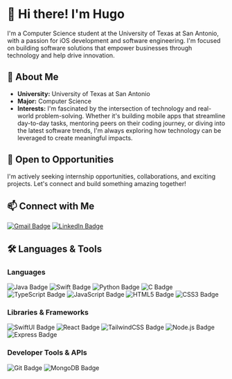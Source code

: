# 👋 Hi there! I'm Hugo

I'm a Computer Science student at the University of Texas at San Antonio, with a passion for iOS development and software engineering. I'm focused on building software solutions that empower businesses through technology and help drive innovation.

## 🐾 About Me
- **University:** University of Texas at San Antonio
- **Major:** Computer Science
- **Interests:** I'm fascinated by the intersection of technology and real-world problem-solving. Whether it's building mobile apps that streamline day-to-day tasks, mentoring peers on their coding journey, or diving into the latest software trends, I'm always exploring how technology can be leveraged to create meaningful impacts.

## 🌟 Open to Opportunities
I'm actively seeking internship opportunities, collaborations, and exciting projects. Let's connect and build something amazing together!

## 📫 Connect with Me
[![Gmail Badge](https://img.shields.io/badge/Gmail-D14836?style=for-the-badge&logo=gmail&logoColor=white)](mailto:hugoev@live.com) 
[![LinkedIn Badge](https://img.shields.io/badge/LinkedIn-0077B5?style=for-the-badge&logo=linkedin&logoColor=white)](https://www.linkedin.com/in/hugoev)

## 🛠 Languages & Tools

### Languages
![Java Badge](https://img.shields.io/badge/Java-007396?style=for-the-badge&logo=java&logoColor=white)
![Swift Badge](https://img.shields.io/badge/Swift-FA7343?style=for-the-badge&logo=swift&logoColor=white)
![Python Badge](https://img.shields.io/badge/Python-3776AB?style=for-the-badge&logo=python&logoColor=white)
![C Badge](https://img.shields.io/badge/C-A8B9CC?style=for-the-badge&logo=c&logoColor=white)
![TypeScript Badge](https://img.shields.io/badge/TypeScript-007ACC?style=for-the-badge&logo=typescript&logoColor=white)
![JavaScript Badge](https://img.shields.io/badge/JavaScript-F7DF1E?style=for-the-badge&logo=javascript&logoColor=black)
![HTML5 Badge](https://img.shields.io/badge/HTML5-E34F26?style=for-the-badge&logo=html5&logoColor=white)
![CSS3 Badge](https://img.shields.io/badge/CSS3-1572B6?style=for-the-badge&logo=css3&logoColor=white)

### Libraries & Frameworks
![SwiftUI Badge](https://img.shields.io/badge/SwiftUI-0071E3?style=for-the-badge&logo=swift&logoColor=white)
![React Badge](https://img.shields.io/badge/React-61DAFB?style=for-the-badge&logo=react&logoColor=black)
![TailwindCSS Badge](https://img.shields.io/badge/Tailwind_CSS-06B6D4?style=for-the-badge&logo=tailwindcss&logoColor=white)
![Node.js Badge](https://img.shields.io/badge/Node.js-339933?style=for-the-badge&logo=node.js&logoColor=white)
![Express Badge](https://img.shields.io/badge/Express.js-000000?style=for-the-badge&logo=express&logoColor=white)

### Developer Tools & APIs
![Git Badge](https://img.shields.io/badge/Git-F05032?style=for-the-badge&logo=git&logoColor=white)
![MongoDB Badge](https://img.shields.io/badge/MongoDB-47A248?style=for-the-badge&logo=mongodb&logoColor=white)

